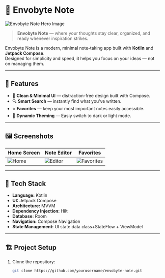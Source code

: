 # 📝 Envobyte Note

![Envobyte Note Hero Image](https://i.postimg.cc/fb0N6WbJ/Hero.png)

> **Envobyte Note** — where your thoughts stay clear, organized, and ready whenever inspiration strikes.

Envobyte Note is a modern, minimal note-taking app built with **Kotlin** and **Jetpack Compose**.  
Designed for simplicity and speed, it helps you focus on your ideas — not on managing them.

---

## 🚀 Features

- 🧠 **Clean & Minimal UI** — distraction-free design built with Compose.  
- 🔍 **Smart Search** — instantly find what you’ve written.  
- ⭐ **Favorites** — keep your most important notes easily accessible.  
- 🎨 **Dynamic Theming** — Easiy switch to dark or light mode.  
 

---

## 🖼️ Screenshots

| Home Screen | Note Editor | Favorites |
|--------------|--------------|-----------|
| ![Home](https://i.postimg.cc/V6Q81yS5/Home.jpg) | ![Editor](https://i.postimg.cc/XJSb3MZq/Edit.jpg) | ![Favorites](https://i.postimg.cc/3R5T7Myd/Favorite.jpg) |

---

## 🧩 Tech Stack

- **Language:** Kotlin  
- **UI:** Jetpack Compose  
- **Architecture:** MVVM  
- **Dependency Injection:** Hilt  
- **Database:** Room  
- **Navigation:** Compose Navigation  
- **State Management:** UI state data class+StateFlow + ViewModel  

---

## 🏗️ Project Setup

1. Clone the repository:
   ```bash
   git clone https://github.com/yourusername/envobyte-note.git
